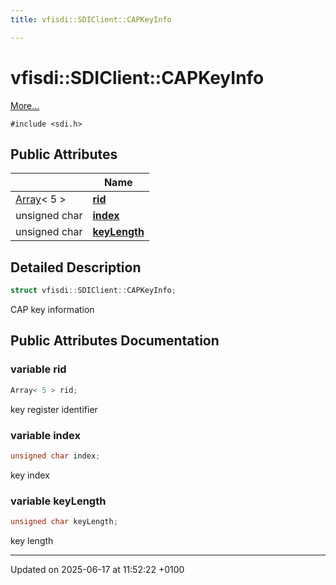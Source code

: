 ```yaml
---
title: vfisdi::SDIClient::CAPKeyInfo

---
```


# vfisdi::SDIClient::CAPKeyInfo



 [More...](#detailed-description)


`#include <sdi.h>`

## Public Attributes

|                | Name           |
| -------------- | -------------- |
| [Array](structvfisdi_1_1_array.md)< 5 > | **[rid](structvfisdi_1_1_s_d_i_client_1_1_c_a_p_key_info.md#variable-rid)**  |
| unsigned char | **[index](structvfisdi_1_1_s_d_i_client_1_1_c_a_p_key_info.md#variable-index)**  |
| unsigned char | **[keyLength](structvfisdi_1_1_s_d_i_client_1_1_c_a_p_key_info.md#variable-keylength)**  |

## Detailed Description

```cpp
struct vfisdi::SDIClient::CAPKeyInfo;
```


CAP key information 

## Public Attributes Documentation

### variable rid

```cpp
Array< 5 > rid;
```


key register identifier 


### variable index

```cpp
unsigned char index;
```


key index 


### variable keyLength

```cpp
unsigned char keyLength;
```


key length 


-------------------------------

Updated on 2025-06-17 at 11:52:22 +0100